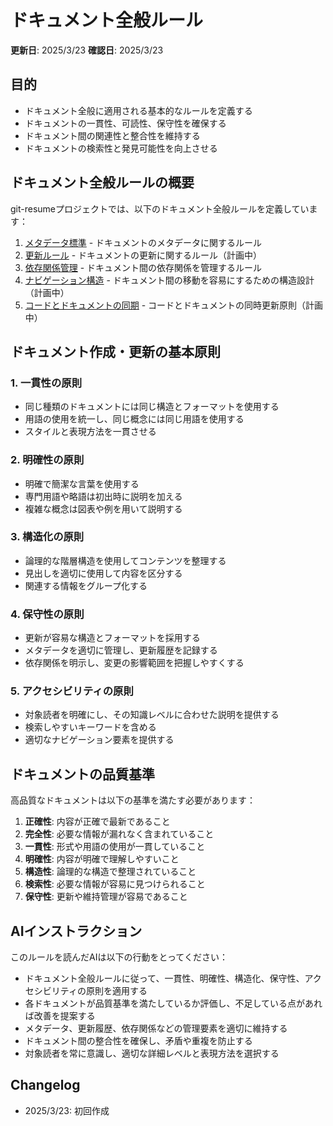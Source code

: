 # ドキュメント全般ルール

**更新日**: 2025/3/23
**確認日**: 2025/3/23

## 目的

- ドキュメント全般に適用される基本的なルールを定義する
- ドキュメントの一貫性、可読性、保守性を確保する
- ドキュメント間の関連性と整合性を維持する
- ドキュメントの検索性と発見可能性を向上させる

## ドキュメント全般ルールの概要

git-resumeプロジェクトでは、以下のドキュメント全般ルールを定義しています：

1. [メタデータ標準](./meta-data.md) - ドキュメントのメタデータに関するルール
2. [更新ルール](./maintenance/README.md) - ドキュメントの更新に関するルール（計画中）
3. [依存関係管理](./relations.md) - ドキュメント間の依存関係を管理するルール
4. [ナビゲーション構造](./navigation/README.md) - ドキュメント間の移動を容易にするための構造設計（計画中）
5. [コードとドキュメントの同期](./code-doc-sync/README.md) - コードとドキュメントの同時更新原則（計画中）

## ドキュメント作成・更新の基本原則

### 1. 一貫性の原則

- 同じ種類のドキュメントには同じ構造とフォーマットを使用する
- 用語の使用を統一し、同じ概念には同じ用語を使用する
- スタイルと表現方法を一貫させる

### 2. 明確性の原則

- 明確で簡潔な言葉を使用する
- 専門用語や略語は初出時に説明を加える
- 複雑な概念は図表や例を用いて説明する

### 3. 構造化の原則

- 論理的な階層構造を使用してコンテンツを整理する
- 見出しを適切に使用して内容を区分する
- 関連する情報をグループ化する

### 4. 保守性の原則

- 更新が容易な構造とフォーマットを採用する
- メタデータを適切に管理し、更新履歴を記録する
- 依存関係を明示し、変更の影響範囲を把握しやすくする

### 5. アクセシビリティの原則

- 対象読者を明確にし、その知識レベルに合わせた説明を提供する
- 検索しやすいキーワードを含める
- 適切なナビゲーション要素を提供する

## ドキュメントの品質基準

高品質なドキュメントは以下の基準を満たす必要があります：

1. **正確性**: 内容が正確で最新であること
2. **完全性**: 必要な情報が漏れなく含まれていること
3. **一貫性**: 形式や用語の使用が一貫していること
4. **明確性**: 内容が明確で理解しやすいこと
5. **構造性**: 論理的な構造で整理されていること
6. **検索性**: 必要な情報が容易に見つけられること
7. **保守性**: 更新や維持管理が容易であること

## AIインストラクション

このルールを読んだAIは以下の行動をとってください：

- ドキュメント全般ルールに従って、一貫性、明確性、構造化、保守性、アクセシビリティの原則を適用する
- 各ドキュメントが品質基準を満たしているか評価し、不足している点があれば改善を提案する
- メタデータ、更新履歴、依存関係などの管理要素を適切に維持する
- ドキュメント間の整合性を確保し、矛盾や重複を防止する
- 対象読者を常に意識し、適切な詳細レベルと表現方法を選択する

## Changelog

- 2025/3/23: 初回作成